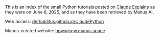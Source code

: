 This is an index of the small Python tutorials posted on [Claude
Explains](https://www.anthropic.com/claude-explains) as they were on June 6,
2025, and as they have been retrieved by Manus AI.

Web access: [derludditus.github.io/ClaudePython](https://derludditus.github.io/ClaudePython/)

Manus-created website:
[hpwwjcqw.manus.space](https://hpwwjcqw.manus.space/)

 

